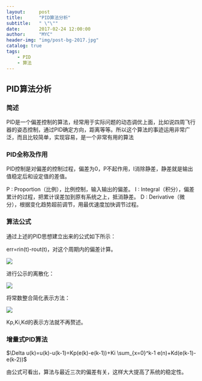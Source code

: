 ```yaml
---
layout:     post
title:      "PID算法分析"
subtitle:   " \"\""
date:       2017-02-24 12:00:00
author:     "MYC"
header-img: "img/post-bg-2017.jpg"
catalog: true
tags:
    - PID
    - 算法
---
```


## PID算法分析

### 简述

PID是一个偏差控制的算法，经常用于实际问题的动态调优上面，比如说四周飞行器的姿态控制，通过PID确定方向，距离等等。所以这个算法的事迹运用非常广泛，而且比较简单，实现容易，是一个非常有用的算法

### PID全称及作用

PID控制是对偏差的控制过程，偏差为0，P不起作用，I消除静差，静差就是输出值稳定后和设定值的差值。

P  : Proportion（比例），比例控制，输入输出的偏差。
 I  : Integral（积分），偏差累计的过程，把累计误差加到原有系统之上，抵消静差。
D : Derivative（微分），根据变化趋势超前调节，用最优速度加快调节过程。

### 算法公式

通过上述的PID思想建立出来的公式如下所示：

err=rin(t)-rout(t)，对这个周期内的偏差计算。

![](http://ox0pxbncm.bkt.clouddn.com/17-10-22/87812505.jpg)

进行公示的离散化：

![](http://ox0pxbncm.bkt.clouddn.com/17-10-22/26314069.jpg)

将常数整合简化表示方法：

![](http://ox0pxbncm.bkt.clouddn.com/17-10-22/93372165.jpg)

Kp,Ki,Kd的表示方法就不再赘述。

### 增量式PID算法

$\Delta u(k)=u(k)-u(k-1)=Kp(e(k)-e(k-1))+Ki \sum_{x=0}^k-1 e(n)+Kd(e(k-1)-e(k-2))$

由公式可看出，算法与最近三次的偏差有关，这样大大提高了系统的稳定性。

